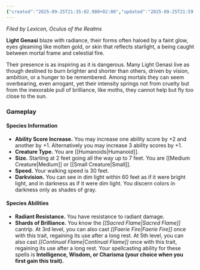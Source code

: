 ```yaml
---
{"created":"2025-09-25T21:35:02.980+02:00","updated":"2025-09-25T21:59:30.000+02:00","cssclasses":null,"tags":null,"dg-publish":true,"permalink":"/02-species-and-cultures/plane-touched/genasi/light-genasi/","dgPassFrontmatter":true}
---
```


_Filed by Lexicon, Oculus of the Realms_

**Light Genasi** blaze with radiance, their forms often haloed by a faint glow, eyes gleaming like molten gold, or skin that reflects starlight, a being caught between mortal frame and celestial fire.

Their presence is as inspiring as it is dangerous. Many Light Genasi live as though destined to burn brighter and shorter than others, driven by vision, ambition, or a hunger to be remembered. Among mortals they can seem overbearing, even arrogant, yet their intensity springs not from cruelty but from the inexorable pull of brilliance, like moths, they cannot help but fly too close to the sun.

### Gameplay
#### Species Information
- **Ability Score Increase.** You may increase one ability score by +2 and another by +1. Alternatively you may increase 3 ability scores by +1.
- **Creature Type.** You are [[Humanoids\|Humanoid]].
- **Size.** Starting at 2 feet going all the way up to 7 feet. You are [[Medium Creature\|Medium]] or [[Small Creature\|Small]].
- **Speed.** Your walking speed is 30 feet.
- **Darkvision.** You can see in dim light within 60 feet as if it were bright light, and in darkness as if it were dim light. You discern colors in darkness only as shades of gray.

#### Species Abilities
- **Radiant Resistance.** You have resistance to radiant damage.
- **Shards of Brilliance.** You know the _[[Sacred Flame\|Sacred Flame]]_ cantrip. At 3rd level, you can also cast _[[Faerie Fire\|Faerie Fire]]_ once with this trait, regaining its use after a long rest. At 5th level, you can also cast _[[Continual Flame\|Continual Flame]]_ once with this trait, regaining its use after a long rest. Your spellcasting ability for these spells is **Intelligence, Wisdom, or Charisma (your choice when you first gain this trait).**